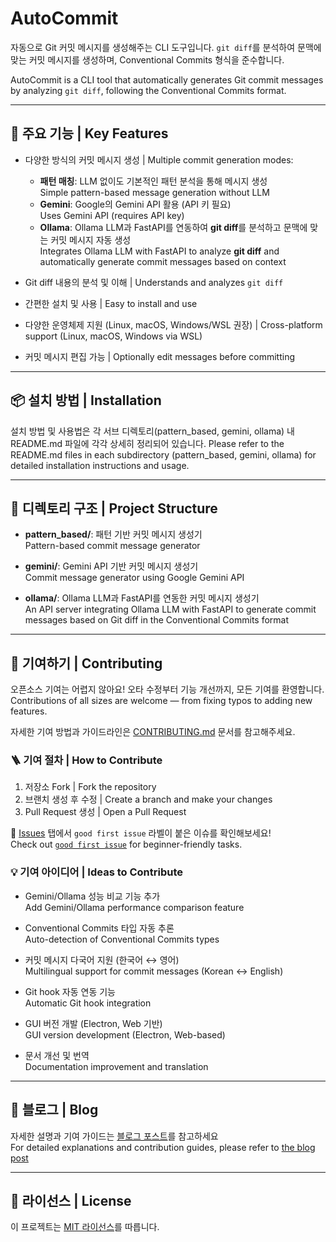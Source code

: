 # AutoCommit

자동으로 Git 커밋 메시지를 생성해주는 CLI 도구입니다. `git diff`를 분석하여 문맥에 맞는 커밋 메시지를 생성하며, Conventional Commits 형식을 준수합니다. 

AutoCommit is a CLI tool that automatically generates Git commit messages by analyzing `git diff`, following the Conventional Commits format.

---

## 🔧 주요 기능 | Key Features

- 다양한 방식의 커밋 메시지 생성 | Multiple commit generation modes:

  - **패턴 매칭**: LLM 없이도 기본적인 패턴 분석을 통해 메시지 생성  
    Simple pattern-based message generation without LLM
  - **Gemini**: Google의 Gemini API 활용 (API 키 필요)  
    Uses Gemini API (requires API key)
  - **Ollama**: Ollama LLM과 FastAPI를 연동하여 **git diff**를 분석하고 문맥에 맞는 커밋 메시지 자동 생성  
    Integrates Ollama LLM with FastAPI to analyze **git diff** and automatically generate commit messages based on context

- Git diff 내용의 분석 및 이해 | Understands and analyzes `git diff`
- 간편한 설치 및 사용 | Easy to install and use
- 다양한 운영체제 지원 (Linux, macOS, Windows/WSL 권장) | Cross-platform support (Linux, macOS, Windows via WSL)
- 커밋 메시지 편집 가능 | Optionally edit messages before committing

---

## 📦 설치 방법 | Installation

설치 방법 및 사용법은 각 서브 디렉토리(pattern_based, gemini, ollama) 내 README.md 파일에 각각 상세히 정리되어 있습니다.
Please refer to the README.md files in each subdirectory (pattern_based, gemini, ollama) for detailed installation instructions and usage.

---

## 📁 디렉토리 구조 | Project Structure
- **pattern_based/**: 패턴 기반 커밋 메시지 생성기  
  Pattern-based commit message generator
  
- **gemini/**: Gemini API 기반 커밋 메시지 생성기  
  Commit message generator using Google Gemini API
- **ollama/**: Ollama LLM과 FastAPI를 연동한 커밋 메시지 생성기  
  An API server integrating Ollama LLM with FastAPI to generate commit messages based on Git diff in the Conventional Commits format

---

## 🤝 기여하기 | Contributing

오픈소스 기여는 어렵지 않아요! 오타 수정부터 기능 개선까지, 모든 기여를 환영합니다.  
Contributions of all sizes are welcome — from fixing typos to adding new features.

자세한 기여 방법과 가이드라인은 [CONTRIBUTING.md](./CONTRIBUTING.md) 문서를 참고해주세요.

### 🪜 기여 절차 | How to Contribute

1. 저장소 Fork | Fork the repository
2. 브랜치 생성 후 수정 | Create a branch and make your changes
3. Pull Request 생성 | Open a Pull Request

🔎 [Issues](https://github.com/liminteger/auto-commit-message/issues) 탭에서 `good first issue` 라벨이 붙은 이슈를 확인해보세요!  
Check out [`good first issue`](https://github.com/liminteger/auto-commit-message/issues?q=is%3Aissue+is%3Aopen+label%3A%22good+first+issue%22) for beginner-friendly tasks.

### 💡 기여 아이디어 | Ideas to Contribute

- Gemini/Ollama 성능 비교 기능 추가   
  Add Gemini/Ollama performance comparison feature

- Conventional Commits 타입 자동 추론   
  Auto-detection of Conventional Commits types

- 커밋 메시지 다국어 지원 (한국어 ↔ 영어)   
  Multilingual support for commit messages (Korean ↔ English)

- Git hook 자동 연동 기능   
  Automatic Git hook integration

- GUI 버전 개발 (Electron, Web 기반)   
  GUI version development (Electron, Web-based)

- 문서 개선 및 번역   
  Documentation improvement and translation

---

## 📢 블로그 | Blog

자세한 설명과 기여 가이드는 [블로그 포스트](https://liminteger.github.io/open%20source/github/project/2025/05/16/auto-commit-message-contribution/)를 참고하세요   
For detailed explanations and contribution guides, please refer to [the blog post](https://liminteger.github.io/open%20source/github/project/2025/05/16/auto-commit-message-contribution/)  

---

## 📄 라이선스 | License

이 프로젝트는 [MIT 라이선스](./LICENSE)를 따릅니다.

